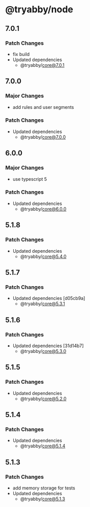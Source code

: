 # @tryabby/node

## 7.0.1

### Patch Changes

- fix build
- Updated dependencies
  - @tryabby/core@7.0.1

## 7.0.0

### Major Changes

- add rules and user segments

### Patch Changes

- Updated dependencies
  - @tryabby/core@7.0.0

## 6.0.0

### Major Changes

- use typescript 5

### Patch Changes

- Updated dependencies
  - @tryabby/core@6.0.0

## 5.1.8

### Patch Changes

- Updated dependencies
  - @tryabby/core@5.4.0

## 5.1.7

### Patch Changes

- Updated dependencies [d05cb9a]
  - @tryabby/core@5.3.1

## 5.1.6

### Patch Changes

- Updated dependencies [31d14b7]
  - @tryabby/core@5.3.0

## 5.1.5

### Patch Changes

- Updated dependencies
  - @tryabby/core@5.2.0

## 5.1.4

### Patch Changes

- Updated dependencies
  - @tryabby/core@5.1.4

## 5.1.3

### Patch Changes

- add memory storage for tests
- Updated dependencies
  - @tryabby/core@5.1.3
